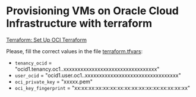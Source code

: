 # Provisioning VMs on Oracle Cloud Infrastructure with terraform

[Terraform: Set Up OCI Terraform](https://docs.oracle.com/en-us/iaas/developer-tutorials/tutorials/tf-provider/01-summary.htm)

Please, fill the correct values in the file [terraform.tfvars](terraform.tfvars):

* `tenancy_ocid`        = "ocid1.tenancy.oc1..xxxxxxxxxxxxxxxxxxxxxxxxxxxxxxxxx"
* `user_ocid`           = "ocid1.user.oc1..xxxxxxxxxxxxxxxxxxxxxxxxxxxxxxxxx"
* `oci_private_key`     = "xxxxx.pem"
* `oci_key_fingerprint` = "xx:xx:xx:xx:xx:xx:xx:xx:xx:xx:xx:xx:xx:xx:xx:xx"
